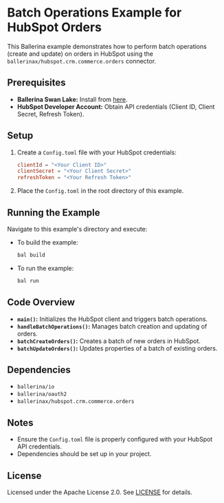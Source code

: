 # Batch Operations Example for HubSpot Orders

This Ballerina example demonstrates how to perform batch operations (create and update) on orders in HubSpot using the `ballerinax/hubspot.crm.commerce.orders` connector.

## Prerequisites

- **Ballerina Swan Lake:** Install from [here](https://ballerina.io/downloads/).
- **HubSpot Developer Account:** Obtain API credentials (Client ID, Client Secret, Refresh Token).

## Setup

1. Create a `Config.toml` file with your HubSpot credentials:

    ```toml
    clientId = "<Your Client ID>"
    clientSecret = "<Your Client Secret>"
    refreshToken = "<Your Refresh Token>"
    ```

2. Place the `Config.toml` in the root directory of this example.

## Running the Example

Navigate to this example's directory and execute:

* To build the example:

    ```bash
    bal build
    ```

* To run the example:

    ```bash
    bal run
    ```

## Code Overview

- **`main()`:** Initializes the HubSpot client and triggers batch operations.
- **`handleBatchOperations()`:** Manages batch creation and updating of orders.
- **`batchCreateOrders()`:** Creates a batch of new orders in HubSpot.
- **`batchUpdateOrders()`:** Updates properties of a batch of existing orders.

## Dependencies

- `ballerina/io`
- `ballerina/oauth2`
- `ballerinax/hubspot.crm.commerce.orders`

## Notes

- Ensure the `Config.toml` file is properly configured with your HubSpot API credentials.
- Dependencies should be set up in your project.

## License

Licensed under the Apache License 2.0. See [LICENSE](http://www.apache.org/licenses/LICENSE-2.0) for details.
